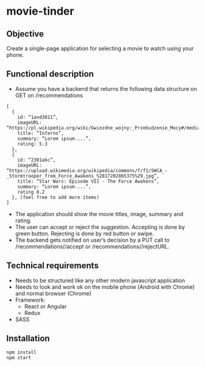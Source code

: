 # movie-tinder

## Objective
Create a single-page application for selecting a movie to watch using your phone.

## Functional description
- Assume you have a backend that returns the following data structure on GET on /recommendations
```
[
  {
    id: “1and3011”,
    imageURL: “https://pl.wikipedia.org/wiki/Gwiezdne_wojny:_Przebudzenie_Mocy#/media/File:R2D2_(22213548240).jpg”,
    title: “Inferno”,
    summary: “Lorem ipsum....”,
    rating: 5.3
  }, 
  {
    id: “2301abc”,
    imageURL: “https://upload.wikimedia.org/wikipedia/commons/f/f1/SWCA_-_Stormtrooper_from_Force_Awakens_%2817202865375%29.jpg”,
    title: “Star Wars: Episode VII - The Force Awakens”,
    summary: “Lorem ipsum....”,
    rating 8.2
  }, (feel free to add more items)
]
```
- The application should show the movie titles, image, summary and rating.
- The user can accept or reject the suggestion. Accepting is done by green button. Rejecting is
done by red button or swipe.
- The backend gets notified on user’s decision by a PUT call to /recommendations/<id>/accept
or /recommendations/<id>/rejectURL.

## Technical requirements
- Needs to be structured like any other modern javascript application
- Needs to look and work ok on the mobile phone (Android with Chrome) and normal browser (Chrome)
- Framework:
	- React or Angular
	- Redux
- SASS

## Installation
```
npm install
npm start
```
